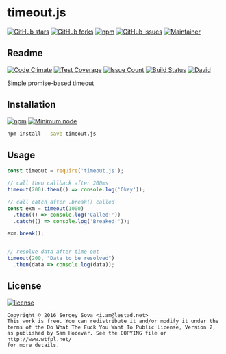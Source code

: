 # timeout.js

[![GitHub stars](https://img.shields.io/github/stars/lestad/timeout.js.svg)](https://github.com/lestad/timeout.js/stargazers)
[![GitHub forks](https://img.shields.io/github/forks/lestad/timeout.js.svg)](https://github.com/lestad/timeout.js/network)
[![npm](https://img.shields.io/npm/dm/timeout.js.svg?maxAge=2592000)](https://npmjs.com/timeout.js)
[![GitHub issues](https://img.shields.io/github/issues/lestad/timeout.js.svg?maxAge=2592000)]()
[![Maintainer](https://img.shields.io/badge/maintainer-lestad-blue.svg)](https://lestad.top)

## Readme

[![Code Climate](https://codeclimate.com/github/LestaD/timeout.js/badges/gpa.svg)](https://codeclimate.com/github/LestaD/timeout.js)
[![Test Coverage](https://codeclimate.com/github/LestaD/timeout.js/badges/coverage.svg)](https://codeclimate.com/github/LestaD/timeout.js/coverage)
[![Issue Count](https://codeclimate.com/github/LestaD/timeout.js/badges/issue_count.svg)](https://codeclimate.com/github/LestaD/timeout.js)
[![Build Status](https://travis-ci.org/LestaD/timeout.js.svg?branch=master)](https://travis-ci.org/LestaD/timeout.js)
[![David](https://img.shields.io/david/dev/lestad/timeout.js.svg?maxAge=2592000)]()

Simple promise-based timeout

## Installation

[![npm](https://img.shields.io/npm/v/timeout.js.svg?maxAge=2592000)](https://npmjs.com/timeout.js)
[![Minimum node](https://img.shields.io/badge/engines-node%20%3E%3D%204-green.svg)](https://github.com/LestaD/timeout.js/blob/master/package.json)

```bash
npm install --save timeout.js
```

## Usage

```js
const timeout = require('timeout.js');

// call then callback after 200ms
timeout(200).then(() => console.log('Okey'));

// call catch after .break() called
const exm = timeout(1000)
  .then(() => console.log('Called!'))
  .catch(() => console.log('Breaked!'));

exm.break();


// resolve data after time out
timeout(200, "Data to be resolved")
  .then(data => console.log(data));
```


## License

[![license](https://img.shields.io/github/license/lestad/timeout.js.svg?maxAge=2592000)]()

    Copyright © 2016 Sergey Sova <i.am@lestad.net>
    This work is free. You can redistribute it and/or modify it under the
    terms of the Do What The Fuck You Want To Public License, Version 2,
    as published by Sam Hocevar. See the COPYING file or http://www.wtfpl.net/
    for more details.
